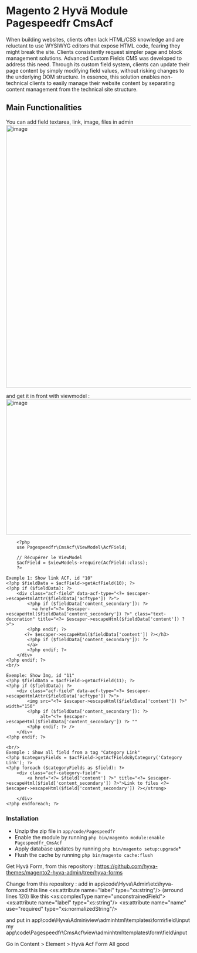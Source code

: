 # Magento 2 Hyvä Module Pagespeedfr CmsAcf
When building websites, clients often lack HTML/CSS knowledge and are reluctant to use WYSIWYG editors that expose HTML code, fearing they might break the site. Clients consistently request simpler page and block management solutions.
Advanced Custom Fields CMS was developed to address this need. Through its custom field system, clients can update their page content by simply modifying field values, without risking changes to the underlying DOM structure.
In essence, this solution enables non-technical clients to easily manage their website content by separating content management from the technical site structure.


## Main Functionalities
You can add field textarea, link, image, files in admin
 <img width="1761" height="717" alt="image" src="https://github.com/user-attachments/assets/0e550078-f65c-40ba-89ef-5432cab10dc3" />

and get it in front with viewmodel :
<img width="902" height="370" alt="image" src="https://github.com/user-attachments/assets/fdf71de5-b72e-45c7-807a-176fef810af6" />
```
	<?php
	use Pagespeedfr\CmsAcf\ViewModel\AcfField;
	
	// Récupérer le ViewModel
	$acfField = $viewModels->require(AcfField::class);
	?>
	
Exemple 1: Show link ACF, id "10"
<?php $fieldData = $acfField->getAcfField(10); ?>
<?php if ($fieldData): ?>
    <div class="acf-field" data-acf-type="<?= $escaper->escapeHtmlAttr($fieldData['acftype']) ?>">
        <?php if ($fieldData['content_secondary']): ?>
          <a href="<?= $escaper->escapeHtml($fieldData['content_secondary']) ?>" class="text-decoration" title="<?= $escaper->escapeHtml($fieldData['content']) ?>">
        <?php endif; ?>
       <?= $escaper->escapeHtml($fieldData['content']) ?></h3>
        <?php if ($fieldData['content_secondary']): ?>
        </a> 
        <?php endif; ?>
    </div>
<?php endif; ?>
<br/>

Exemple: Show Img, id "11"
<?php $fieldData = $acfField->getAcfField(11); ?>
<?php if ($fieldData): ?>
    <div class="acf-field" data-acf-type="<?= $escaper->escapeHtmlAttr($fieldData['acftype']) ?>">
        <img src="<?= $escaper->escapeHtml($fieldData['content']) ?>" width="150"
        <?php if ($fieldData['content_secondary']): ?>
             alt="<?= $escaper->escapeHtml($fieldData['content_secondary']) ?> ""
        <?php endif; ?> />
    </div>
<?php endif; ?>

<br/>
Exemple : Show all field from a tag "Category Link"
<?php $categoryFields = $acfField->getAcfFieldsByCategory('Category Link'); ?>
<?php foreach ($categoryFields as $field): ?>
    <div class="acf-category-field">
        <a href="<?= $field['content'] ?>" title="<?= $escaper->escapeHtml($field['content_secondary']) ?>">Link to files <?= $escaper->escapeHtml($field['content_secondary']) ?></strong>
        
    </div>
<?php endforeach; ?>
```

### Installation

 - Unzip the zip file in `app/code/Pagespeedfr`
 - Enable the module by running `php bin/magento module:enable Pagespeedfr_CmsAcf`
 - Apply database updates by running `php bin/magento setup:upgrade`\*
 - Flush the cache by running `php bin/magento cache:flush`

Get Hyvä Form, from this repository : https://github.com/hyva-themes/magento2-hyva-admin/tree/hyva-forms

Change from this repository :
add in app\code\Hyva\Admin\etc\hyva-form.xsd this line <xs:attribute name="label" type="xs:string"/> (arround lines 120)
like this
<xs:complexType name="unconstrainedField">
        <xs:attribute name="label" type="xs:string"/>
        <xs:attribute name="name" use="required" type="xs:normalizedString"/>

and put in app\code\Hyva\Admin\view\adminhtml\templates\form\field\input my app\code\Pagespeedfr\CmsAcf\view\adminhtml\templates\form\field\input

Go in Content > Element > Hyvä Acf Form
 All good
 



